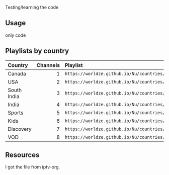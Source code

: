  Testing/learning the code

## Usage

 only code

## Playlists by country

<table>
	<thead>
		<tr><th align="left">Country</th><th align="right">Channels</th><th align="left">Playlist</th><th align="left">EPG</th></tr>
	</thead>
	<tbody>		
		<tr><td align="left">Canada</td><td align="right">1</td><td align="left" nowrap><code>https://worldze.github.io/Nu/countries/ca.m3u</code></td><td align="left"></td></tr>
		<tr><td align="left">USA</td><td align="right">2</td><td align="left" nowrap><code>https://worldze.github.io/Nu/countries/us.m3u</code></td><td align="left"><code>http://195.154.221.171/epg/guidealbania.xml.gz</code></td></tr>
		<tr><td align="left">South India</td><td align="right">3</td><td align="left" nowrap><code>https://worldze.github.io/Nu/countries/s_in.m3u</code></td><td align="left"><code>http://195.154.221.171/epg/guidearab.xml.gz</code></td></tr>
		<tr><td align="left">India</td><td align="right">4</td><td align="left" nowrap><code>https://worldze.github.io/Nu/countries/in.m3u</code></td><td align="left"></td></tr>
		<tr><td align="left">Sports</td><td align="right">5</td><td align="left" nowrap><code>https://worldze.github.io/Nu/countries/sp.m3u</code></td><td align="left"></td></tr>
		<tr><td align="left">Kids</td><td align="right">6</td><td align="left" nowrap><code>https://worldze.github.io/Nu/countries/kid.m3u</code></td><td align="left"></td></tr>
		<tr><td align="left">Discovery</td><td align="right">7</td><td align="left" nowrap><code>https://worldze.github.io/Nu/countries/dis.m3u</code></td><td align="left"></td></tr>
		<tr><td align="left">VOD</td><td align="right">8</td><td align="left" nowrap><code>https://worldze.github.io/Nu/countries/vod.m3u</code></td><td align="left"><code>http://i.mjh.nz/nzau/epg.xml.gz</code></td></tr>
		
	
</table>

## Resources

I got the file from iptv-org.

